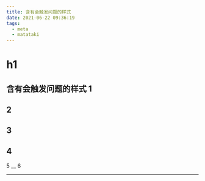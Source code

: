 ```yaml
---
title: 含有会触发问题的样式
date: 2021-06-22 09:36:19
tags:
  - meta
  - matataki
---
```

# h1
含有会触发问题的样式
1
--
2
---
3
--
4
---
5
__
6
___